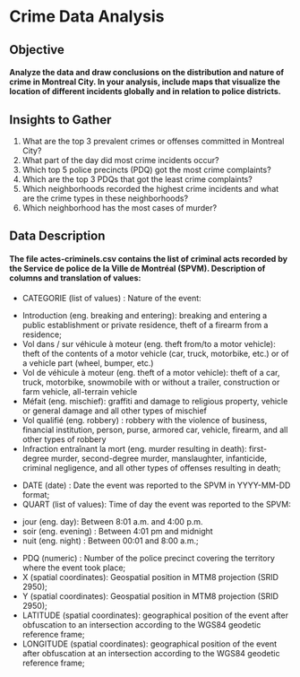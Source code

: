 # Crime Data Analysis

## Objective 

#### Analyze the data and draw conclusions on the distribution and nature of crime in Montreal City. In your analysis, include maps that visualize the location of different incidents globally and in relation to police districts.

## Insights to Gather

1. What are the top 3 prevalent crimes or offenses committed in Montreal City?
2. What part of the day did most crime incidents occur?
3. Which top 5 police precincts (PDQ) got the most crime complaints?
4. Which are the top 3 PDQs that got the least crime complaints?
5. Which neighborhoods recorded the highest crime incidents and what are the crime types in these neighborhoods?
6. Which neighborhood has the most cases of murder?

## Data Description

#### The file actes-criminels.csv contains the list of criminal acts recorded by the Service de police de la Ville de Montréal (SPVM). Description of columns and translation of values:

+ CATEGORIE (list of values) : Nature of the event:
- Introduction (eng. breaking and entering): breaking and entering a public establishment or private residence, theft of a firearm from a residence;
- Vol dans / sur véhicule à moteur (eng. theft from/to a motor vehicle): theft of the contents of a motor vehicle (car, truck, motorbike, etc.) or of a vehicle part (wheel, bumper, etc.)
- Vol de véhicule à moteur (eng. theft of a motor vehicle): theft of a car, truck, motorbike, snowmobile with or without a trailer, construction or farm vehicle, all-terrain vehicle
- Méfait (eng. mischief): graffiti and damage to religious property, vehicle or general damage and all other types of mischief
- Vol qualifié (eng. robbery) : robbery with the violence of business, financial institution, person, purse, armored car, vehicle, firearm, and all other types of robbery
- Infraction entraînant la mort (eng. murder resulting in death): first-degree murder, second-degree murder, manslaughter, infanticide, criminal negligence, and all other types of offenses resulting in death;
+ DATE (date) : Date the event was reported to the SPVM in YYYY-MM-DD format;
+ QUART (list of values): Time of day the event was reported to the SPVM:
- jour (eng. day): Between 8:01 a.m. and 4:00 p.m.
- soir (eng. evening) : Between 4:01 pm and midnight
- nuit (eng. night) : Between 00:01 and 8:00 a.m.;
+ PDQ (numeric) : Number of the police precinct covering the territory where the event took place;
+ X (spatial coordinates): Geospatial position in MTM8 projection (SRID 2950);
+ Y (spatial coordinates): Geospatial position in MTM8 projection (SRID 2950);
+ LATITUDE (spatial coordinates): geographical position of the event after obfuscation to an intersection according to the WGS84 geodetic reference frame;
+ LONGITUDE (spatial coordinates): geographical position of the event after obfuscation at an intersection according to the WGS84 geodetic reference frame;
